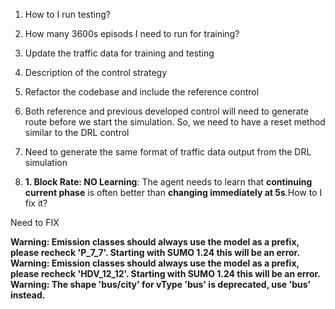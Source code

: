 





1. How to I run testing? 

2. How many 3600s episods I need to run for training?

3. Update the traffic data for training and testing 

4. Description of the control strategy 

5. Refactor the codebase and include the reference control 

6. Both reference and previous developed control will need to generate route before we start the simulation. So, we need to have a reset method similar to the DRL control 

7. Need to generate the same format of traffic data output from the DRL simulation 

8. **1. Block Rate: NO Learning**: The agent needs to learn that **continuing current phase** is often better than **changing immediately at 5s**.How to I fix it? 




Need to FIX 

**Warning: Emission classes should always use the model as a prefix, please recheck 'P_7_7'. Starting with SUMO 1.24 this will be an error.**
**Warning: Emission classes should always use the model as a prefix, please recheck 'HDV_12_12'. Starting with SUMO 1.24 this will be an error.**
**Warning: The shape 'bus/city' for vType 'bus' is deprecated, use 'bus' instead.**